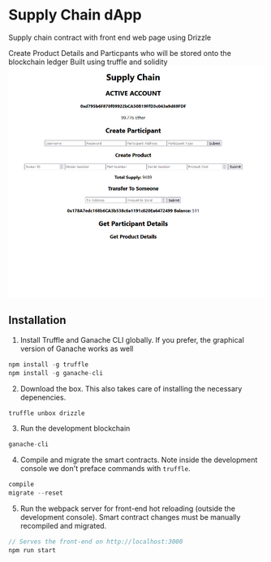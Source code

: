 # Supply Chain dApp
Supply chain contract with front end web page using Drizzle

Create Product Details and Particpants who will be stored onto the blockchain ledger
Built using truffle and solidity
![Front End](./frontEndDisplay.PNG)


## Installation

1. Install Truffle and Ganache CLI globally. If you prefer, the graphical version of Ganache works as well
```javascript
npm install -g truffle
npm install -g ganache-cli
```

2. Download the box. This also takes care of installing the necessary depenencies.
```javascript
truffle unbox drizzle
```

3. Run the development blockchain
```javascript
ganache-cli
```

4. Compile and migrate the smart contracts. Note inside the development console we don't preface commands with `truffle`.
```javascript
compile
migrate --reset
```

5. Run the webpack server for front-end hot reloading (outside the development console). Smart contract changes must be manually recompiled and migrated.
```javascript
// Serves the front-end on http://localhost:3000
npm run start
```
